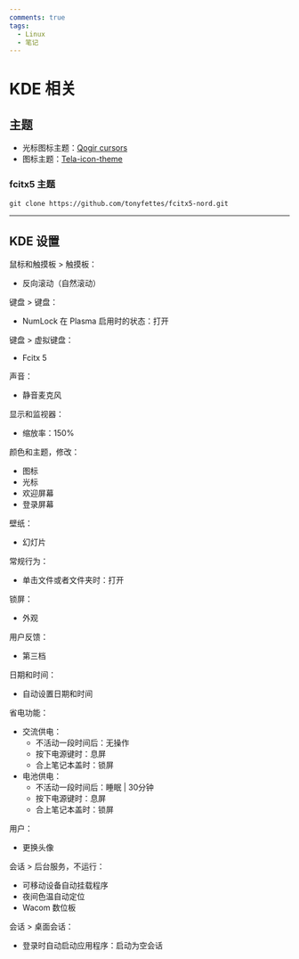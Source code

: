 ```yaml
---
comments: true
tags:
  - Linux
  - 笔记
---
```


# KDE 相关

## 主题

- 光标图标主题：[Qogir cursors]
- 图标主题：[Tela-icon-theme]

[Tela-icon-theme]: https://store.kde.org/p/1279924
[Qogir cursors]: https://store.kde.org/p/1366182

### fcitx5 主题

```
git clone https://github.com/tonyfettes/fcitx5-nord.git
```

----

## KDE 设置

鼠标和触摸板 > 触摸板：

- 反向滚动（自然滚动）

键盘 > 键盘：

- NumLock 在 Plasma 启用时的状态：打开

键盘 > 虚拟键盘：

- Fcitx 5

声音：

- 静音麦克风

显示和监视器：

- 缩放率：150%

颜色和主题，修改：

- 图标
- 光标
- 欢迎屏幕
- 登录屏幕

壁纸：

- 幻灯片

常规行为：

- 单击文件或者文件夹时：打开

锁屏：

- 外观

用户反馈：

- 第三档

日期和时间：

- 自动设置日期和时间

省电功能：

- 交流供电：
  - 不活动一段时间后：无操作
  - 按下电源键时：息屏
  - 合上笔记本盖时：锁屏
- 电池供电：
  - 不活动一段时间后：睡眠 | 30分钟
  - 按下电源键时：息屏
  - 合上笔记本盖时：锁屏

用户：

- 更换头像

会话 > 后台服务，不运行：

- 可移动设备自动挂载程序
- 夜间色温自动定位
- Wacom 数位板

会话 > 桌面会话：

- 登录时自动启动应用程序：启动为空会话